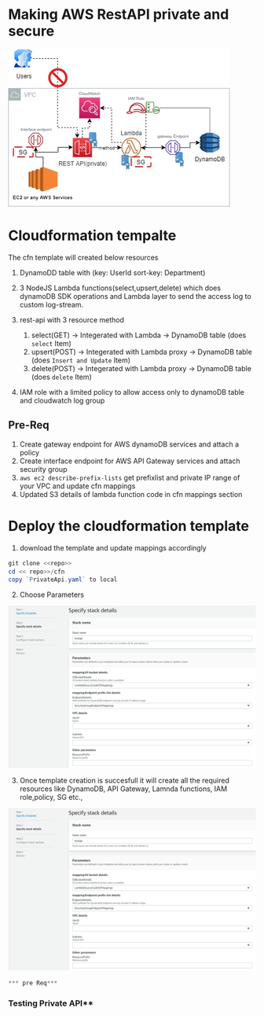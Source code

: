 # Making AWS RestAPI private and secure
![alt text](https://github.com/plygenom/aws_RestApi_Priv/blob/main/RestApi_Private.jpg?raw=true)
# Cloudformation tempalte 

The cfn template will created below resources 

1) DynamoDD table with (key: UserId sort-key: Department)
2) 3 NodeJS Lambda functions(select,upsert,delete) which does dynamoDB SDK operations and Lambda layer to send the access log to custom log-stream. 
3) rest-api with 3 resource method 

      1) select(GET) -> Integerated with Lambda  -> DynamoDB table (does `select` Item)
      2) upsert(POST) -> Integerated with Lambda proxy -> DynamoDB table (does `Insert and Update` Item)
      3) delete(POST) -> Integerated with Lambda proxy -> DynamoDB table (does `delete` Item)

2) IAM role with a limited policy to allow access only to dynamoDB table and cloudwatch log group  

## Pre-Req

1) Create gateway endpoint for AWS dynamoDB services and attach a policy 
2) Create interface endpoint for AWS API Gateway services and attach security group 
3) `aws ec2 describe-prefix-lists` get  prefixlist and private IP range of your VPC and update cfn mappings
4) Updated S3 details of lambda function code in cfn mappings section  

# Deploy the cloudformation template

1) download the template and update mappings accordingly
```powershell
git clone <<repo>>
cd << repo>>/cfn
copy `PrivateApi.yaml` to local 
```
2) Choose Parameters 

![alt text](https://github.com/plygenom/aws_RestApi_Priv/blob/main/cfn.png?raw=true)

3) Once template creation is succesfull it will create all the required resources like DynamoDB, API Gateway, Lamnda functions, IAM role,policy, SG etc.,

![alt text](https://github.com/plygenom/aws_RestApi_Priv/blob/main/cfn.png?raw=true)

```powershell
*** pre Req***

```

###  Testing Private API**

```powershell

```
